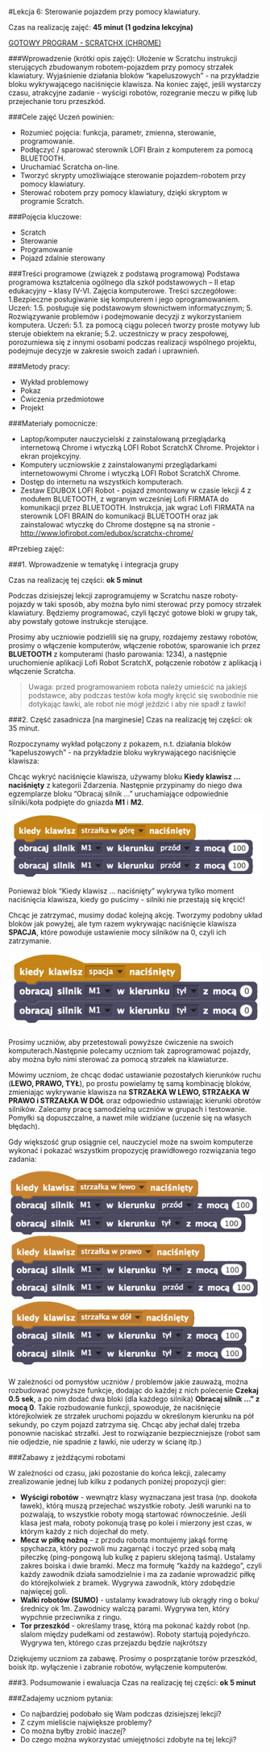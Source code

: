 #Lekcja 6: Sterowanie pojazdem przy pomocy klawiatury.

Czas na realizację zajęć: **45 minut (1 godzina lekcyjna)**

[GOTOWY PROGRAM - SCRATCHX (CHROME)](http://www.lofirobot.com/scratchx/?url=http://lofirobot.com/scratchx/examples/klawiatura.sbx#scratch)
  
###Wprowadzenie (krótki opis zajęć):
Ułożenie w Scratchu instrukcji sterujących zbudowanym robotem-pojazdem przy pomocy strzałek klawiatury. Wyjaśnienie działania bloków “kapeluszowych” - na przykładzie bloku wykrywającego naciśnięcie klawisza. Na koniec zajęć, jeśli wystarczy czasu, atrakcyjne zadanie - wyścigi robotów, rozegranie meczu w piłkę lub przejechanie toru przeszkód.
  
###Cele zajęć
Uczeń powinien:
- Rozumieć pojęcia: funkcja, parametr, zmienna, sterowanie, programowanie.
- Podłączyć / sparować sterownik LOFI Brain z komputerem za pomocą BLUETOOTH.
- Uruchamiać Scratcha on-line.
- Tworzyć skrypty umożliwiające sterowanie pojazdem-robotem przy pomocy klawiatury.
- Sterować robotem przy pomocy klawiatury, dzięki skryptom w programie Scratch.

###Pojęcia kluczowe:
- Scratch
- Sterowanie
- Programowanie
- Pojazd zdalnie sterowany


###Treści programowe (związek z podstawą programową)
Podstawa programowa kształcenia ogólnego dla szkół podstawowych – II etap edukacyjny – klasy IV-VI. Zajęcia komputerowe. Treści szczegółowe:
1.Bezpieczne posługiwanie się komputerem i jego oprogramowaniem. Uczeń:
1.5. posługuje się podstawowym słownictwem informatycznym;
5. Rozwiązywanie problemów i podejmowanie decyzji z wykorzystaniem komputera.
Uczeń:
	5.1. za pomocą ciągu poleceń tworzy proste motywy lub steruje obiektem na ekranie;
	5.2. uczestniczy w pracy zespołowej, porozumiewa się z innymi osobami podczas
realizacji wspólnego projektu, podejmuje decyzje w zakresie swoich zadań i
uprawnień.


###Metody pracy:
- Wykład problemowy
- Pokaz
- Ćwiczenia przedmiotowe
- Projekt


###Materiały pomocnicze:
- Laptop/komputer nauczycielski z zainstalowaną przeglądarką internetową Chrome i wtyczką LOFI Robot ScratchX Chrome. 
Projektor i ekran projekcyjny.
- Komputery uczniowskie z zainstalowanymi przeglądarkami internetowowymi Chrome  i wtyczką LOFI Robot ScratchX Chrome. 
- Dostęp do internetu na wszystkich komputerach.
- Zestaw EDUBOX LOFI Robot - pojazd zmontowany w czasie lekcji 4 z modułem BLUETOOTH, z wgranym wcześniej Lofi FIRMATA do komunikacji przez BLUETOOTH. Instrukcja, jak wgrać Lofi FIRMATA na sterownik LOFI BRAIN do komunikacji BLUETOOTH oraz jak zainstalować wtyczkę do Chrome dostępne są na stronie  - http://www.lofirobot.com/edubox/scratchx-chrome/




#Przebieg zajęć:
 
###1. Wprowadzenie w tematykę i integracja grupy              

Czas na realizację tej części: **ok 5 minut**

Podczas dzisiejszej lekcji zaprogramujemy w Scratchu nasze roboty-pojazdy w taki sposób, aby można było nimi sterować przy pomocy strzałek klawiatury. Będziemy programować, czyli łączyć gotowe bloki w grupy tak, aby powstały gotowe instrukcje sterujące.

Prosimy aby uczniowie podzielili się na grupy, rozdajemy zestawy robotów, prosimy o włączenie komputerów, włączenie robotów, sparowanie ich przez **BLUETOOTH** z komputerami (hasło parowania: 1234), a następnie uruchomienie aplikacji Lofi Robot ScratchX, połączenie robotów z aplikacją i włączenie Scratcha. 


> Uwaga: przed programowaniem robota należy umieścić na jakiejś podstawce, aby podczas testów koła mogły kręcić się swobodnie nie dotykając ławki, ale robot nie mógł jeździć i aby nie spadł z ławki!


 
 
###2. Część zasadnicza
[na marginesie] Czas na realizację tej części: ok 35 minut.

Rozpoczynamy wykład połączony z pokazem, n.t. działania bloków “kapeluszowych” - na przykładzie bloku wykrywającego naciśnięcie klawisza:


Chcąc wykryć naciśnięcie klawisza, używamy bloku **Kiedy klawisz … naciśnięty** z kategorii Zdarzenia. Następnie przypinamy do niego dwa egzemplarze bloku “Obracaj silnik …” uruchamiające odpowiednie silniki/koła podpięte do gniazda **M1** i **M2**.

![](klawiatura_gora.png)

Ponieważ blok “Kiedy klawisz … naciśnięty” wykrywa tylko moment naciśnięcia klawisza, kiedy go puścimy - silniki nie przestają się kręcić! 

Chcąc je zatrzymać, musimy dodać kolejną akcję. Tworzymy podobny układ bloków jak powyżej, ale tym razem wykrywając naciśnięcie klawisza **SPACJA**, które powoduje ustawienie mocy silników na 0, czyli ich zatrzymanie.

![](klawiatura_stop.png)

Prosimy uczniów, aby przetestowali powyższe ćwiczenie na swoich komputerach.Następnie polecamy uczniom tak zaprogramować pojazdy, aby można było nimi sterować za pomocą strzałek na klawiaturze. 

Mówimy uczniom, że chcąc dodać ustawianie pozostałych kierunków ruchu (**LEWO, PRAWO, TYŁ**), po prostu powielamy tę samą kombinację bloków, zmieniając wykrywanie klawisza na **STRZAŁKA W LEWO, STRZAŁKA W PRAWO i STRZAŁKA W DÓŁ** oraz odpowiednio ustawiając kierunki obrotów silników. Zalecamy pracę samodzielną uczniów w grupach i testowanie. Pomyłki są dopuszczalne, a nawet mile widziane (uczenie się na własych błędach).

Gdy większość grup osiągnie cel, nauczyciel może na swoim komputerze wykonać i pokazać wszystkim propozycję prawidłowego rozwiązania tego zadania:

![](klawiatura_lewo_prawo_dol.png)

W zależności od pomysłów uczniów / problemów jakie zauważą, można rozbudować powyższe funkcje, dodając do każdej z nich polecenie **Czekaj 0.5 sek**, a po nim dodać dwa bloki (dla każdego silnika) **Obracaj silnik …” z mocą 0**. Takie rozbudowanie funkcji, spowoduje, że naciśnięcie którejkolwiek ze strzałek uruchomi pojazdu w określonym kierunku na pół sekundy, po czym pojazd zatrzyma się. Chcąc aby jechał dalej trzeba ponownie naciskać strzałki. Jest to rozwiązanie bezpieczniejsze (robot sam nie odjedzie, nie spadnie z ławki, nie uderzy w ścianę itp.)

###Zabawy z jeżdźącymi robotami

W zależności od czasu, jaki pozostanie do końca lekcji, zalecamy zrealizowanie jednej lub kilku z podanych poniżej propozycji gier:
- **Wyścigi robotów** - wewnątrz klasy wyznaczana jest trasa (np. dookoła ławek), którą muszą przejechać wszystkie roboty. Jeśłi warunki na to pozwalają, to wszystkie roboty mogą startować równocześnie. Jeśli klasa jest mała, roboty pokonują trasę po kolei i mierzony jest czas, w którym każdy z nich dojechał do mety.
- **Mecz w piłkę nożną** - z przodu robota montujemy jakąś formę spychacza, który pozwoli mu zagarnąć i toczyć przed sobą małą piłeczkę (ping-pongową lub kulkę z papieru sklejoną taśmą). Ustalamy zakres boiska i dwie bramki. Mecz ma formułę “każdy na każdego”, czyli każdy zawodnik działa samodzielnie i ma za zadanie wprowadzić piłkę do którejkolwiek z bramek. Wygrywa zawodnik, który zdobędzie najwięcej goli.
- **Walki robotów (SUMO)** -  ustalamy kwadratowy lub okrągły ring o boku/średnicy ok 1m. Zawodnicy walczą parami. Wygrywa ten, który wypchnie przeciwnika z ringu.
- **Tor przeszkód** - określamy trasę, którą ma pokonać każdy robot (np. slalom między pudełkami od zestawów). Roboty startują pojedyńczo. Wygrywa ten, którego czas przejazdu będzie najkrótszy
 
Dziękujemy uczniom za zabawę. Prosimy o posprzątanie torów przeszkód, boisk itp. wyłączenie i zabranie robotów, wyłączenie komputerów. 

###3. Podsumowanie i ewaluacja
Czas na realizację tej części: **ok 5 minut**

###Zadajemy uczniom pytania:
- Co najbardziej podobało się Wam podczas dzisiejszej lekcji?
- Z czym mieliście największe problemy?
- Co można byłby zrobić inaczej?
- Do czego można wykorzystać umiejętności zdobyte na tej lekcji?

